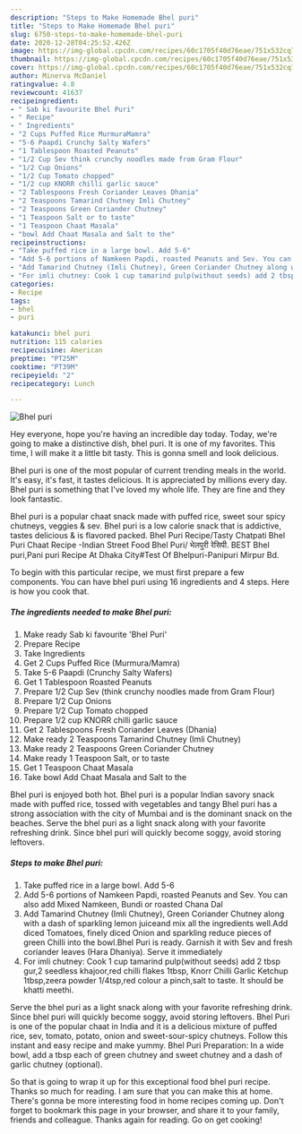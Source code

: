 ```yaml
---
description: "Steps to Make Homemade Bhel puri"
title: "Steps to Make Homemade Bhel puri"
slug: 6750-steps-to-make-homemade-bhel-puri
date: 2020-12-28T04:25:52.426Z
image: https://img-global.cpcdn.com/recipes/60c1705f40d76eae/751x532cq70/bhel-puri-recipe-main-photo.jpg
thumbnail: https://img-global.cpcdn.com/recipes/60c1705f40d76eae/751x532cq70/bhel-puri-recipe-main-photo.jpg
cover: https://img-global.cpcdn.com/recipes/60c1705f40d76eae/751x532cq70/bhel-puri-recipe-main-photo.jpg
author: Minerva McDaniel
ratingvalue: 4.8
reviewcount: 41637
recipeingredient:
- " Sab ki favourite Bhel Puri"
- " Recipe"
- " Ingredients"
- "2 Cups Puffed Rice MurmuraMamra"
- "5-6 Paapdi Crunchy Salty Wafers"
- "1 Tablespoon Roasted Peanuts"
- "1/2 Cup Sev think crunchy noodles made from Gram Flour"
- "1/2 Cup Onions"
- "1/2 Cup Tomato chopped"
- "1/2 cup KNORR chilli garlic sauce"
- "2 Tablespoons Fresh Coriander Leaves Dhania"
- "2 Teaspoons Tamarind Chutney Imli Chutney"
- "2 Teaspoons Green Coriander Chutney"
- "1 Teaspoon Salt or to taste"
- "1 Teaspoon Chaat Masala"
- "bowl Add Chaat Masala and Salt to the"
recipeinstructions:
- "Take puffed rice in a large bowl. Add 5-6"
- "Add 5-6 portions of Namkeen Papdi, roasted Peanuts and Sev. You can also add Mixed Namkeen, Bundi or roasted Chana Dal"
- "Add Tamarind Chutney (Imli Chutney), Green Coriander Chutney along with a dash of sparkling lemon juiceand mix all the ingredients well.Add diced Tomatoes, finely diced Onion and sparkling reduce pieces of green Chilli into the bowl.Bhel Puri is ready. Garnish it with Sev and fresh coriander leaves (Hara Dhaniya). Serve it immediately"
- "For imli chutney: Cook 1 cup tamarind pulp(without seeds) add 2 tbsp gur,2 seedless khajoor,red chilli flakes 1tbsp, Knorr Chilli Garlic Ketchup 1tbsp,zeera powder 1/4tsp,red colour a pinch,salt to taste. It should be khatti meethi."
categories:
- Recipe
tags:
- bhel
- puri

katakunci: bhel puri 
nutrition: 115 calories
recipecuisine: American
preptime: "PT25M"
cooktime: "PT39M"
recipeyield: "2"
recipecategory: Lunch

---
```



![Bhel puri](https://img-global.cpcdn.com/recipes/60c1705f40d76eae/751x532cq70/bhel-puri-recipe-main-photo.jpg)

Hey everyone, hope you're having an incredible day today. Today, we're going to make a distinctive dish, bhel puri. It is one of my favorites. This time, I will make it a little bit tasty. This is gonna smell and look delicious.

Bhel puri is one of the most popular of current trending meals in the world. It's easy, it's fast, it tastes delicious. It is appreciated by millions every day. Bhel puri is something that I've loved my whole life. They are fine and they look fantastic.

Bhel puri is a popular chaat snack made with puffed rice, sweet sour spicy chutneys, veggies &amp; sev. Bhel puri is a low calorie snack that is addictive, tastes delicious &amp; is flavored packed. Bhel Puri Recipe/Tasty Chatpati Bhel Puri Chaat Recipe -Indian Street Food Bhel Puri/ भेलपुरी रेसिपी. BEST Bhel puri,Pani puri Recipe At Dhaka City#Test Of Bhelpuri-Panipuri Mirpur Bd.


To begin with this particular recipe, we must first prepare a few components. You can have bhel puri using 16 ingredients and 4 steps. Here is how you cook that.

<!--inarticleads1-->

##### The ingredients needed to make Bhel puri:

1. Make ready  Sab ki favourite &#39;Bhel Puri&#39;
1. Prepare  Recipe
1. Take  Ingredients
1. Get 2 Cups Puffed Rice (Murmura/Mamra)
1. Take 5-6 Paapdi (Crunchy Salty Wafers)
1. Get 1 Tablespoon Roasted Peanuts
1. Prepare 1/2 Cup Sev (think crunchy noodles made from Gram Flour)
1. Prepare 1/2 Cup Onions
1. Prepare 1/2 Cup Tomato chopped
1. Prepare 1/2 cup KNORR chilli garlic sauce
1. Get 2 Tablespoons Fresh Coriander Leaves (Dhania)
1. Make ready 2 Teaspoons Tamarind Chutney (Imli Chutney)
1. Make ready 2 Teaspoons Green Coriander Chutney
1. Make ready 1 Teaspoon Salt, or to taste
1. Get 1 Teaspoon Chaat Masala
1. Take bowl Add Chaat Masala and Salt to the


Bhel puri is enjoyed both hot. Bhel puri is a popular Indian savory snack made with puffed rice, tossed with vegetables and tangy Bhel puri has a strong association with the city of Mumbai and is the dominant snack on the beaches. Serve the bhel puri as a light snack along with your favorite refreshing drink. Since bhel puri will quickly become soggy, avoid storing leftovers. 

<!--inarticleads2-->

##### Steps to make Bhel puri:

1. Take puffed rice in a large bowl. Add 5-6
1. Add 5-6 portions of Namkeen Papdi, roasted Peanuts and Sev. You can also add Mixed Namkeen, Bundi or roasted Chana Dal
1. Add Tamarind Chutney (Imli Chutney), Green Coriander Chutney along with a dash of sparkling lemon juiceand mix all the ingredients well.Add diced Tomatoes, finely diced Onion and sparkling reduce pieces of green Chilli into the bowl.Bhel Puri is ready. Garnish it with Sev and fresh coriander leaves (Hara Dhaniya). Serve it immediately
1. For imli chutney: Cook 1 cup tamarind pulp(without seeds) add 2 tbsp gur,2 seedless khajoor,red chilli flakes 1tbsp, Knorr Chilli Garlic Ketchup 1tbsp,zeera powder 1/4tsp,red colour a pinch,salt to taste. It should be khatti meethi.


Serve the bhel puri as a light snack along with your favorite refreshing drink. Since bhel puri will quickly become soggy, avoid storing leftovers. Bhel Puri is one of the popular chaat in India and it is a delicious mixture of puffed rice, sev, tomato, potato, onion and sweet-sour-spicy chutneys. Follow this instant and easy recipe and make yummy. Bhel Puri Preparation: In a wide bowl, add a tbsp each of green chutney and sweet chutney and a dash of garlic chutney (optional). 

So that is going to wrap it up for this exceptional food bhel puri recipe. Thanks so much for reading. I am sure that you can make this at home. There's gonna be more interesting food in home recipes coming up. Don't forget to bookmark this page in your browser, and share it to your family, friends and colleague. Thanks again for reading. Go on get cooking!
